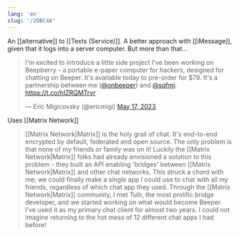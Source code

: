 ```yaml
---
lang: 'en'
slug: '/2DBC4A'
---
```


An [[alternative]] to [[Texts (Service)]]. A better approach with [[iMessage]], given that it logs into a server computer. But more than that...

<blockquote class="twitter-tweet"><p lang="en" dir="ltr">I'm excited to introduce a little side project I've been working on Beepberry - a portable e-paper computer for hackers, designed for chatting on Beeper. It's available today to pre-order for $79. It's a partnership between me (<a href="https://twitter.com/onbeeper?ref_src=twsrc%5Etfw">@onbeeper</a>) and <a href="https://twitter.com/sqfmi?ref_src=twsrc%5Etfw">@sqfmi</a>: <a href="https://t.co/hIZRQMTrvr">https://t.co/hIZRQMTrvr</a></p>&mdash; Eric Migicovsky (@ericmigi) <a href="https://twitter.com/ericmigi/status/1658854905220587522?ref_src=twsrc%5Etfw">May 17, 2023</a></blockquote>

Uses [[Matrix Network]]

> [[Matrix Network|Matrix]] is the holy grail of chat. It's end-to-end encrypted by default, federated and open source. The only problem is that none of my friends or family was on it! Luckily the [[Matrix Network|Matrix]] folks had already envisioned a solution to this problem - they built an API enabling 'bridges' between [[Matrix Network|Matrix]] and other chat networks. This struck a chord with me; we could finally make a single app I could use to chat with all my friends, regardless of which chat app they used. Through the [[Matrix Network|Matrix]] community, I met Tulir, the most prolific bridge developer, and we started working on what would become Beeper. I've used it as my primary chat client for almost two years. I could not imagine returning to the hot mess of 12 different chat apps I had before!
